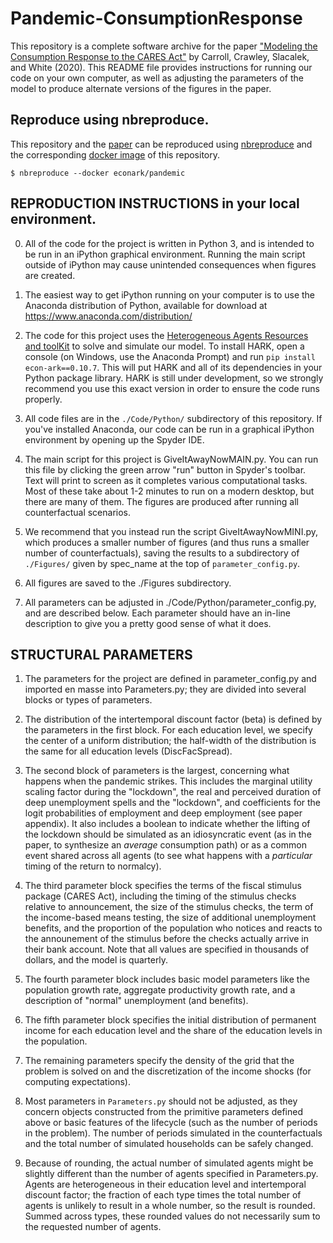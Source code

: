 # Pandemic-ConsumptionResponse
 
This repository is a complete software archive for the paper ["Modeling the Consumption
Response to the CARES Act"](https://econ-ark.github.io/Pandemic) by Carroll, Crawley, Slacalek, and White (2020).  This README file
provides instructions for running our code on your own computer, as well as adjusting the
parameters of the model to produce alternate versions of the figures in the paper.

## Reproduce using nbreproduce.

This repository and the [paper](https://econ-ark.github.io/Pandemic) can be reproduced using [nbreproduce](https://econ-ark.github.io/nbreproduce/#installation) and the corresponding [docker image](https://hub.docker.com/repository/docker/econark/pandemic) of this repository.

```
$ nbreproduce --docker econark/pandemic
```

## REPRODUCTION INSTRUCTIONS in your local environment.

0. All of the code for the project is written in Python 3, and is intended to be run in an
iPython graphical environment.  Running the main script outside of iPython may cause unintended
consequences when figures are created.

1. The easiest way to get iPython running on your computer is to use the Anaconda distribution
of Python, available for download at https://www.anaconda.com/distribution/

2. The code for this project uses the [Heterogeneous Agents Resources and toolKit](http://github.com/econ-ark/HARK)
to solve and simulate our model.  To install HARK, open a console (on Windows, use the Anaconda
Prompt) and run `pip install econ-ark==0.10.7`.  This will put HARK and all of its dependencies in
your Python package library. HARK is still under development, so we strongly recommend you use this
exact version in order to ensure the code runs properly.

3. All code files are in the `./Code/Python/` subdirectory of this repository.  If you've installed
Anaconda, our code can be run in a graphical iPython environment by opening up the Spyder IDE.

4. The main script for this project is GiveItAwayNowMAIN.py.  You can run this file by clicking
the green arrow "run" button in Spyder's toolbar.  Text will print to screen as it completes
various computational tasks.  Most of these take about 1-2 minutes to run on a modern desktop,
but there are many of them.  The figures are produced after running all counterfactual scenarios.

5. We recommend that you instead run the script GiveItAwayNowMINI.py, which produces a smaller
number of figures (and thus runs a smaller number of counterfactuals), saving the results to
a subdirectory of `./Figures/` given by spec_name at the top of `parameter_config.py`.

6. All figures are saved to the ./Figures subdirectory.

7. All parameters can be adjusted in ./Code/Python/parameter_config.py, and are described below.
Each parameter should have an in-line description to give you a pretty good sense of what it does.


## STRUCTURAL PARAMETERS

1. The parameters for the project are defined in parameter_config.py and imported en masse into
Parameters.py; they are divided into several blocks or types of parameters.

2. The distribution of the intertemporal discount factor (beta) is defined by the parameters in
the first block.  For each education level, we specify the center of a uniform distribution; the
half-width of the distribution is the same for all education levels (DiscFacSpread).

3. The second block of parameters is the largest, concerning what happens when the pandemic
strikes.  This includes the marginal utility scaling factor during the "lockdown", the real and
perceived duration of deep unemployment spells and the "lockdown", and coefficients for the logit
probabilities of employment and deep employment (see paper appendix).  It also includes a boolean
to indicate whether the lifting of the lockdown should be simulated as an idiosyncratic event
(as in the paper, to synthesize an *average* consumption path) or as a common event shared across
all agents (to see what happens with a *particular* timing of the return to normalcy).

4. The third parameter block specifies the terms of the fiscal stimulus package (CARES Act),
including the timing of the stimulus checks relative to announcement, the size of the stimulus checks,
the term of the income-based means testing, the size of additional unemployment benefits, and the
proportion of the population who notices and reacts to the announement of the stimulus before the
checks actually arrive in their bank account.  Note that all values are specified in thousands of
dollars, and the model is quarterly.

5. The fourth parameter block includes basic model parameters like the population growth rate,
aggregate productivity growth rate, and a description of "normal" unemployment (and benefits).

6. The fifth parameter block specifies the initial distribution of permanent income for each education
level and the share of the education levels in the population.

7. The remaining parameters specify the density of the grid that the problem is solved on and the
discretization of the income shocks (for computing expectations).

8. Most parameters in `Parameters.py` should not be adjusted, as they concern objects
constructed from the primitive parameters defined above or basic features of the lifecycle (such
as the number of periods in the problem).  The number of periods simulated in the counterfactuals
and the total number of simulated households can be safely changed.

9. Because of rounding, the actual number of simulated agents might be slightly different than the
number of agents specified in Parameters.py.  Agents are heterogeneous in their education level and
intertemporal discount factor; the fraction of each type times the total number of agents is unlikely
to result in a whole number, so the result is rounded. Summed across types, these rounded values do
not necessarily sum to the requested number of agents.
